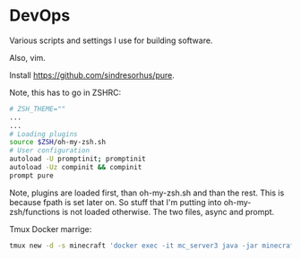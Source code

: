 # DevOps
Various scripts and settings I use for building software. 

Also, vim.

Install https://github.com/sindresorhus/pure.

Note, this has to go in ZSHRC:

```bash
# ZSH_THEME=""
...
...
# Loading plugins
source $ZSH/oh-my-zsh.sh
# User configuration
autoload -U promptinit; promptinit
autoload -Uz compinit && compinit
prompt pure
```
Note, plugins are loaded first, than oh-my-zsh.sh and than the rest. This is because fpath is set later on. So stuff that I'm
putting into oh-my-zsh/functions is not loaded otherwise. The two files, async and prompt.

Tmux Docker marrige:

```bash
tmux new -d -s minecraft 'docker exec -it mc_server3 java -jar minecraft_server.jar nogui'
```
